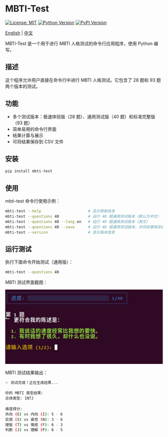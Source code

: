 # MBTI-Test

[![License: MIT](https://img.shields.io/badge/License-MIT-green.svg)](https://opensource.org/licenses/MIT) [![Python Version](https://img.shields.io/badge/Python-3.8%2B-blue)](https://www.python.org/) [![PyPI Version](https://img.shields.io/pypi/v/mbti-test.svg)](https://pypi.org/project/mbti-test/)

[English](README.md) | [中文](README_zh.md)

MBTI-Test 是一个用于进行 MBTI 人格测试的命令行应用程序，使用 Python 编写。

## 描述

这个程序允许用户直接在命令行中进行 MBTI 人格测试。它包含了 28 题和 93 题两个版本的测试。

## 功能

- 多个测试版本：极速体验版（28 题）、通用测试版（40 题）和标准完整版（93 题）
- 简单易用的命令行界面
- 结果计算与展示
- 可将结果保存到 CSV 文件

## 安装

```bash
pip install mbti-test
```

## 使用

mbti-test 命令行使用示例：

```bash
mbti-test --help                     # 显示帮助信息
mbti-test --questions 40             # 运行 40 题通用测试版本（默认为中文）
mbti-test --questions 40 --lang en   # 运行 40 题通用测试版本（英文）
mbti-test --questions 40 --save      # 运行 40 题通用测试版本，并将结果保存到 CSV 文件
mbti-test --version                  # 显示版本信息
```

## 运行测试

执行下面命令开始测试（通用版）：

```bash
mbti-test --questions 40
```

MBTI 测试界面截图：

![](./figures/mbti-test-demo-zh.jpg)

MBTI 测试结果输出：

```bash
✨ 测试完成！正在生成结果...

你的 MBTI 类型结果:
总体类型: INTJ

维度得分:
外向 (E) vs 内向 (I): 5 - 6
实感 (S) vs 直觉 (N): 3 - 6
理智 (T) vs 情感 (F): 6 - 3
判断 (J) vs 理解 (P): 6 - 5
```

